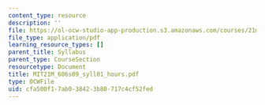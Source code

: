 ```yaml
---
content_type: resource
description: ''
file: https://ol-ocw-studio-app-production.s3.amazonaws.com/courses/21m-606-introduction-to-stagecraft-spring-2009/cfa500f17ab038423b80717c4cf52fed_MIT21M_606s09_syll01_hours.pdf
file_type: application/pdf
learning_resource_types: []
parent_title: Syllabus
parent_type: CourseSection
resourcetype: Document
title: MIT21M_606s09_syll01_hours.pdf
type: OCWFile
uid: cfa500f1-7ab0-3842-3b80-717c4cf52fed
---
```

